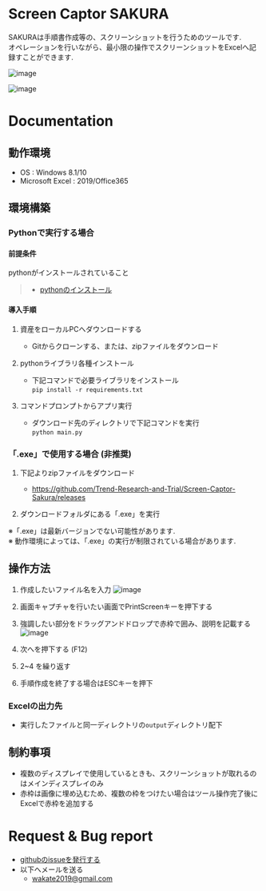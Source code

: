 # Screen Captor SAKURA
SAKURAは手順書作成等の、スクリーンショットを行うためのツールです.  
オペレーションを行いながら、最小限の操作でスクリーンショットをExcelへ記録すことができます.

![image](https://user-images.githubusercontent.com/50811989/110207576-ceea8600-7ec7-11eb-8b63-829d5514343c.png)

![image](https://user-images.githubusercontent.com/50811989/110207624-17a23f00-7ec8-11eb-9f18-d2a3124f1227.png)

# Documentation
## 動作環境
- OS : Windows 8.1/10
- Microsoft Excel : 2019/Office365

## 環境構築
### Pythonで実行する場合
#### 前提条件
pythonがインストールされていること
> - [pythonのインストール](https://www.python.org/downloads/)

#### 導入手順
1. 資産をローカルPCへダウンロードする
    - Gitからクローンする、または、zipファイルをダウンロード

2. pythonライブラリ各種インストール
    - 下記コマンドで必要ライブラリをインストール  
    `pip install -r requirements.txt` 

3. コマンドプロンプトからアプリ実行
    - ダウンロード先のディレクトリで下記コマンドを実行  
    `python main.py` 

### 「.exe」で使用する場合 (非推奨)

1. 下記よりzipファイルをダウンロード
    - https://github.com/Trend-Research-and-Trial/Screen-Captor-Sakura/releases

2. ダウンロードフォルダにある「.exe」を実行 

※「.exe」は最新バージョンでない可能性があります.  
※ 動作環境によっては、「.exe」の実行が制限されている場合があります.  


## 操作方法
1. 作成したいファイル名を入力
![image](https://user-images.githubusercontent.com/50811989/110207603-f3def900-7ec7-11eb-9665-5beb828fe2e5.png)



2. 画面キャプチャを行いたい画面でPrintScreenキーを押下する

3. 強調したい部分をドラッグアンドドロップで赤枠で囲み、説明を記載する
![image](https://user-images.githubusercontent.com/50811989/110207836-479e1200-7ec9-11eb-9d94-a397f514011c.png)

4. 次へを押下する (F12)

5. 2~4 を繰り返す

6. 手順作成を終了する場合はESCキーを押下

### Excelの出力先
- 実行したファイルと同一ディレクトリの`output`ディレクトリ配下


## 制約事項
- 複数のディスプレイで使用しているときも、スクリーンショットが取れるのはメインディスプレイのみ
- 赤枠は画像に埋め込むため、複数の枠をつけたい場合はツール操作完了後にExcelで赤枠を追加する

# Request & Bug report
- [githubのissueを発行する](https://github.com/Trend-Research-and-Trial/Screen-Captor-Sakura/issues/new)
- 以下へメールを送る
  - wakate2019@gmail.com
